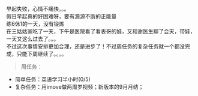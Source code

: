 早起失败，心情不痛快。。。     
假日早起真的好困难呀，要有源源不断的正能量   
练6休1的一天，没有锻炼     
在三姑姑家吃了一天，下午是医院看了看表哥的娃，又和谢医生聊了会天，带娃，一天又这么过去了。。。   
不过这次事情安排更加合理，还是进步了！不过周任务的复杂任务就一个都没完成，只能下周继续了。。。。  
>周任务：
+ 简单任务：英语学习半小时(0/5)  
+ 复杂任务：用imove做两周岁视频；新版本的9月月结；
